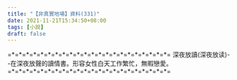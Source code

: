 ```yaml
---
title: "【非真實地場】資料(331)"
date: 2021-11-21T15:34:50+08:00
tags: [小說]
draft: false
---
```


=\*=\*=\*=\*=\*=\*=\*=\*=\*=\*=\*=\*=\*=\*=\*=\*=\*=\*=\*=\*=\*=\*= 
深夜放讀(深夜放读)--在深夜放聲的讀情書。形容女性白天工作繁忙，無暇戀愛。         
=\*=\*=\*=\*=\*=\*=\*=\*=\*=\*=\*=\*=\*=\*=\*=\*=\*=\*=\*=\*=\*=\*= 